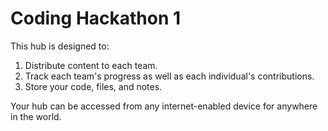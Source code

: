 # Coding Hackathon 1
This hub is designed to:
1. Distribute content to each team.
2. Track each team's progress as well as each individual's contributions.
3. Store your code, files, and notes.

Your hub can be accessed from any internet-enabled device for anywhere in the world.
